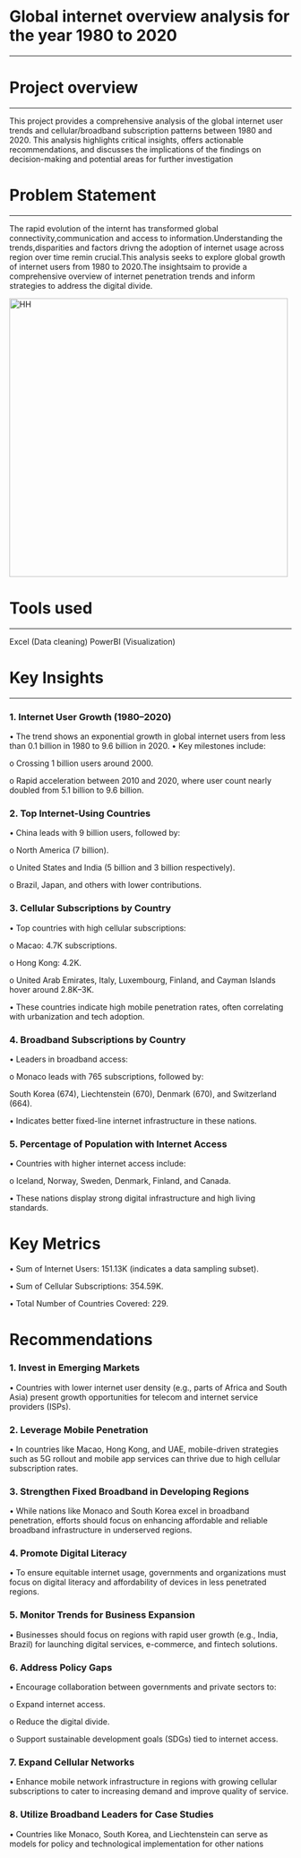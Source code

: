 # Global internet overview analysis for the year 1980 to 2020
---

# Project overview
---
This project provides a comprehensive analysis of the global internet user trends and cellular/broadband subscription patterns between 1980 and 2020. This analysis highlights critical insights, offers actionable recommendations, and discusses the implications of the findings on decision-making and potential areas for further investigation
# Problem Statement
---
The rapid evolution of the internt has transformed global connectivity,communication and access to information.Understanding the trends,disparities and factors drivng the adoption of internet usage across region over time remin crucial.This analysis seeks to explore global growth of internet users from 1980 to 2020.The insightsaim to provide a comprehensive overview of internet penetration trends and inform strategies to address the digital divide.

<img width="497" alt="HH" src="https://github.com/user-attachments/assets/32995f09-5412-4ba9-9ed5-e0e469e0d320" />

# Tools used
---
Excel (Data cleaning) PowerBI (Visualization)

# Key Insights
---
### 1. Internet User Growth (1980–2020)

   
•	The trend shows an exponential growth in global internet users from less than 0.1 billion in 1980 to 9.6 billion in 2020.
•	Key milestones include:

o	Crossing 1 billion users around 2000.

o	Rapid acceleration between 2010 and 2020, where user count nearly doubled from 5.1 billion to 9.6 billion.

### 2. Top Internet-Using Countries

   
•	China leads with 9 billion users, followed by:

o	North America (7 billion).

o	United States and India (5 billion and 3 billion respectively).

o	Brazil, Japan, and others with lower contributions.

### 3. Cellular Subscriptions by Country

 
•	Top countries with high cellular subscriptions:

o	Macao: 4.7K subscriptions.

o	Hong Kong: 4.2K.

o	United Arab Emirates, Italy, Luxembourg, Finland, and Cayman Islands hover around 2.8K–3K.

•	These countries indicate high mobile penetration rates, often correlating with urbanization and tech adoption.

### 4. Broadband Subscriptions by Country


•	Leaders in broadband access:

o	Monaco leads with 765 subscriptions, followed by:

South Korea (674), Liechtenstein (670), Denmark (670), and Switzerland (664).

•	Indicates better fixed-line internet infrastructure in these nations.

### 5. Percentage of Population with Internet Access

    
•	Countries with higher internet access include:

o	Iceland, Norway, Sweden, Denmark, Finland, and Canada.

•	These nations display strong digital infrastructure and high living standards.

# Key Metrics


•	Sum of Internet Users: 151.13K (indicates a data sampling subset).

•	Sum of Cellular Subscriptions: 354.59K.

•	Total Number of Countries Covered: 229.

# Recommendations

### 1. Invest in Emerging Markets
   
•	Countries with lower internet user density (e.g., parts of Africa and South Asia) present growth opportunities for telecom and internet service providers (ISPs).

### 2. Leverage Mobile Penetration
   
•	In countries like Macao, Hong Kong, and UAE, mobile-driven strategies such as 5G rollout and mobile app services can thrive due to high cellular subscription rates.

### 3. Strengthen Fixed Broadband in Developing Regions
   
•	While nations like Monaco and South Korea excel in broadband penetration, efforts should focus on enhancing affordable and reliable broadband infrastructure in underserved regions.

### 4. Promote Digital Literacy
   
•	To ensure equitable internet usage, governments and organizations must focus on digital literacy and affordability of devices in less penetrated regions.

### 5. Monitor Trends for Business Expansion

•	Businesses should focus on regions with rapid user growth (e.g., India, Brazil) for launching digital services, e-commerce, and fintech solutions.

### 6. Address Policy Gaps
    
•	Encourage collaboration between governments and private sectors to:

o	Expand internet access.

o	Reduce the digital divide.

o	Support sustainable development goals (SDGs) tied to internet access.

### 7. Expand Cellular Networks

•	Enhance mobile network infrastructure in regions with growing cellular subscriptions to cater to increasing demand and improve quality of service.

### 8. Utilize Broadband Leaders for Case Studies

•	Countries like Monaco, South Korea, and Liechtenstein can serve as models for policy and technological implementation for other nations







